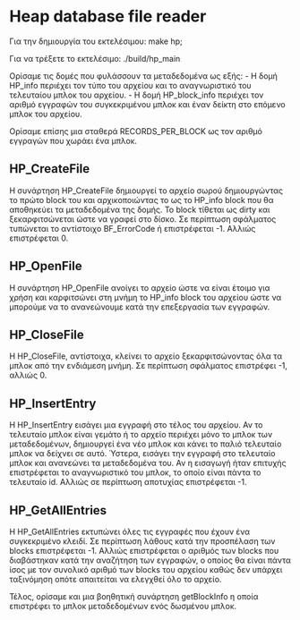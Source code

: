 # Heap database file reader

Για την δημιουργία του εκτελέσιμου:
	make hp;

Για να τρέξετε το εκτελέσιμο:
	./build/hp_main


Ορίσαμε τις δομές που φυλάσσουν τα μεταδεδομένα ως εξής: 
	- Η δομή HP_info περιέχει τον τύπο του αρχείου και το αναγνωριστικό του τελευταίου μπλοκ του αρχείου.
	- Η δομή HP_block_info περιέχει τον αριθμό εγγραφών του συγκεκριμένου μπλοκ 
	και έναν δείκτη στο επόμενο μπλοκ του αρχείου.

Ορίσαμε επίσης μια σταθερά RECORDS_PER_BLOCK ως τον αριθμό εγγραγών που χωράει ένα μπλοκ.

## HP_CreateFile
Η συνάρτηση HP_CreateFile δημιουργεί το αρχείο σωρού δημιουργώντας το πρώτο block του και 
αρχικοποιώντας το ως το HP_info block που θα αποθηκεύει τα μεταδεδομένα της δομής.
Το block τίθεται ως dirty και ξεκαρφιτσώνεται ώστε να γραφεί στο δίσκο.
Σε περίπτωση σφάλματος τυπώνεται το αντίστοιχο BF_ErrorCode ή επιστρέφεται -1.
Αλλιώς επιστρέφεται 0.

## HP_OpenFile
Η συνάρτηση HP_OpenFile ανοίγει το αρχείο ώστε να είναι έτοιμο για χρήση και καρφιτσώνει στη μνήμη 
το HP_info block του αρχείου ώστε να μπορούμε να το ανανεώνουμε κατά την επεξεργασία των εγγραφών.

## HP_CloseFile
Η HP_CloseFile, αντίστοιχα, κλείνει το αρχείο ξεκαρφιτσώνοντας όλα τα μπλοκ από την ενδιάμεση μνήμη.
Σε περίπτωση σφάλματος επιστρέφει -1, αλλιώς  0. 

## HP_InsertEntry
Η HP_InsertEntry εισάγει μια εγγραφή στο τέλος του αρχείου. Αν το τελευταίο μπλοκ είναι γεμάτο ή 
το αρχείο περιέχει μόνο το μπλοκ των μεταδεδομένων, δημιουργεί ένα νέο μπλοκ και κάνει το παλιό τελευταίο 
μπλοκ να δείχνει σε αυτό. Ύστερα, εισάγει την εγγραφή στο τελευταίο μπλοκ και ανανεώνει τα μεταδεδομένα του.
Αν η εισαγωγή ήταν επιτυχής επιστρέφεται το αναγνωριστικό του μπλοκ, το οποίο είναι πάντα το τελευταίο id.
Αλλιώς σε περίπτωση αποτυχίας επιστρέφεται -1.

## HP_GetAllEntries
H HP_GetAllEntries εκτυπώνει όλες τις εγγραφές που έχουν ένα συγκεκριμένο κλειδί.
Σε περίπτωση λάθους κατά την προσπέλαση των blocks επιστρέφεται -1.
Αλλιώς επιστρέφεται ο αριθμός των blocks που διαβάστηκαν κατά την αναζήτηση των εγγραφών, 
ο οποίος θα είναι πάντα ίσος με τον συνολικό αριθμό των blocks του αρχείου καθώς δεν υπάρχει ταξινόμηση 
οπότε απαιτείται να ελεγχθεί όλο το αρχείο.


Τέλος, ορίσαμε και μια βοηθητική συνάρτηση getBlockInfo η οποία επιστρέφει το μπλοκ μεταδεδομένων ενός δωσμένου μπλοκ.
